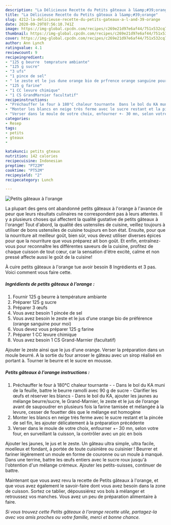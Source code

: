 ```yaml
---
description: "La Délicieuse Recette du Petits gâteaux à l&amp;#39;orange"
title: "La Délicieuse Recette du Petits gâteaux à l&amp;#39;orange"
slug: 4212-la-delicieuse-recette-du-petits-gateaux-a-l-and-39-orange
date: 2020-09-29T07:56:10.741Z
image: https://img-global.cpcdn.com/recipes/c269e21d97e6af44/751x532cq70/petits-gateaux-a-lorange-photo-principale-de-la-recette.jpg
thumbnail: https://img-global.cpcdn.com/recipes/c269e21d97e6af44/751x532cq70/petits-gateaux-a-lorange-photo-principale-de-la-recette.jpg
cover: https://img-global.cpcdn.com/recipes/c269e21d97e6af44/751x532cq70/petits-gateaux-a-lorange-photo-principale-de-la-recette.jpg
author: Ann Lynch
ratingvalue: 4.1
reviewcount: 9
recipeingredient:
- "125 g beurre  temprature ambiante"
- "125 g sucre"
- "3 ufs"
- "1 pince de sel"
- " le zeste et le jus dune orange bio de prfrence orange sanguine pour moi"
- "125 g farine"
- "1 CC levure chimique"
- "1 CS GrandMarnier facultatif"
recipeinstructions:
- "Préchauffer le four à 180°C chaleur tournante  Dans le bol du KA muni de la feuille, battre le beurre ramolli avec 90 g de sucre Clarifier les œufs et réserver les blancs Dans le bol du KA, ajouter les jaunes au mélange beurre/sucre, le Grand-Marnier, le zeste et le jus de l’orange avant de saupoudrer en plusieurs fois la farine tamisée et mélangée à la levure, cesser de fouetter dès que le mélange est homogène"
- "Monter les blancs en neige très ferme avec le sucre restant et la pincée de sel fin, les ajouter délicatement à la préparation précédente"
- "Verser dans le moule de votre choix, enfourner +- 30 mn, selon votre four, en surveillant la cuisson, la contrôler avec un pic en bois"
categories:
- Resep
tags:
- petits
- gteaux
- 

katakunci: petits gteaux  
nutrition: 142 calories
recipecuisine: Indonesian
preptime: "PT22M"
cooktime: "PT52M"
recipeyield: "2"
recipecategory: Lunch

---
```



![Petits gâteaux à l&#39;orange](https://img-global.cpcdn.com/recipes/c269e21d97e6af44/751x532cq70/petits-gateaux-a-lorange-photo-principale-de-la-recette.jpg)

La plupart des gens ont abandonné petits gâteaux à l&#39;orange à l'avance de peur que leurs résultats culinaires ne correspondent pas à leurs attentes. Il y a plusieurs choses qui affectent la qualité gustative de petits gâteaux à l&#39;orange! Tout d'abord, la qualité des ustensiles de cuisine, veillez toujours à utiliser de bons ustensiles de cuisine toujours en bon état. Ensuite, pour que la nourriture ait meilleur goût, bien sûr, vous devez utiliser diverses épices pour que la nourriture que vous préparez ait bon goût. Et enfin, entraînez-vous pour reconnaître les différentes saveurs de la cuisine, profitez de chaque cuisson de tout cœur, car la sensation d'être excité, calme et non pressé affecte aussi le goût de la cuisine!

<!--inarticleads1-->

À cuire petits gâteaux à l&#39;orange tue avoir besoin 8 Ingrédients et 3 pas. Voici comment vous faire cette.

##### Ingrédients de petits gâteaux à l&#39;orange :

1. Fournir 125 g beurre à température ambiante
1. Préparer 125 g sucre
1. Préparer 3 œufs
1. Vous avez besoin 1 pincée de sel
1. Vous avez besoin  le zeste et le jus d’une orange bio de préférence (orange sanguine pour moi)
1. Vous devez vous préparer 125 g farine
1. Préparer 1 CC levure chimique
1. Vous avez besoin 1 CS Grand-Marnier (facultatif)


Ajouter le zeste ainsi que le jus d&#39;une orange. Verser la préparation dans un moule beurré. A la sortie du four arroser le gâteau avec un sirop réalisé en portant à. Tourner le beurre et le sucre en mousse. 

<!--inarticleads2-->

##### Petits gâteaux à l&#39;orange instructions :

1. Préchauffer le four à 180°C chaleur tournante -  - Dans le bol du KA muni de la feuille, battre le beurre ramolli avec 90 g de sucre - Clarifier les œufs et réserver les blancs - Dans le bol du KA, ajouter les jaunes au mélange beurre/sucre, le Grand-Marnier, le zeste et le jus de l’orange avant de saupoudrer en plusieurs fois la farine tamisée et mélangée à la levure, cesser de fouetter dès que le mélange est homogène
1. Monter les blancs en neige très ferme avec le sucre restant et la pincée de sel fin, les ajouter délicatement à la préparation précédente
1. Verser dans le moule de votre choix, enfourner +- 30 mn, selon votre four, en surveillant la cuisson, la contrôler avec un pic en bois


Ajouter les jaunes, le jus et le zeste. Un gâteau ultra simple, ultra facile, moelleux et fondant, à portée de toute cuisinière ou cuisinier ! Beurrer et fariner légèrement un moule en forme de couronne ou un moule à manqué. Dans une terrine, battre les œufs entiers avec le sucre roux jusqu&#39;à l&#39;obtention d&#39;un mélange crémeux. Ajouter les petits-suisses, continuer de battre. 

<!--inarticleads1-->

<p>
Maintenant que vous avez revu la recette de Petits gâteaux à l&#39;orange, et que vous avez également le savoir-faire dont vous avez besoin dans la zone de cuisson. Sortez ce tablier, dépoussiérez vos bols à mélanger et retroussez vos manches. Vous avez un peu de préparation alimentaire à faire.
</p>

<p>
<i>Si vous trouvez cette Petits gâteaux à l&#39;orange recette utile, partagez-la avec vos amis proches ou votre famille, merci et bonne chance.</i>
</p>
